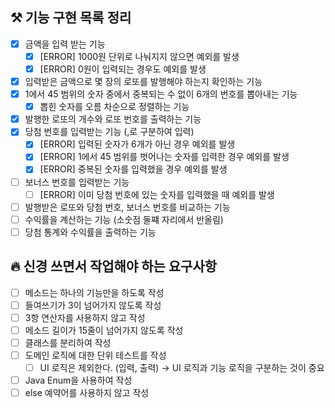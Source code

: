 ## ⚒️ 기능 구현 목록 정리

- [x] 금액을 입력 받는 기능
   - [x]  [ERROR] 1000원 단위로 나눠지지 않으면 예외를 발생
   - [x]  [ERROR] 0원이 입력되는 경우도 예외를 발생
- [x]  입력받은 금액으로 몇 장의 로또를 발행해야 하는지 확인하는 기능
- [x]  1에서 45 범위의 숫자 중에서 중복되는 수 없이 6개의 번호를 뽑아내는 기능
    - [x]  뽑힌 숫자를 오름 차순으로 정렬하는 기능
- [x]  발행한 로또의 개수와 로또 번호를 출력하는 기능
- [x]  당첨 번호를 입력받는 기능 (,로 구분하여 입력)
    - [x]  [ERROR] 입력된 숫자가 6개가 아닌 경우 예외를 발생
    - [x]  [ERROR] 1에서 45 범위를 벗어나는 숫자를 입력한 경우 예외를 발생
    - [x]  [ERROR] 중복된 숫자를 입력했을 경우 예외를 발생
- [ ]  보너스 번호를 입력받는 기능
    - [ ]  [ERROR] 이미 당첨 번호에 있는 숫자를 입력했을 때 예외를 발생
- [ ]  발행받은 로또와 당첨 번호, 보너스 번호를 비교하는 기능
- [ ]  수익률을 계산하는 기능 (소숫점 둘쨰 자리에서 반올림)
- [ ]  당첨 통계와 수익률을 출력하는 기능

## 🔥 신경 쓰면서 작업해야 하는 요구사항

- [ ]  메소드는 하나의 기능만을 하도록 작성
- [ ]  들여쓰기가 3이 넘어가지 않도록 작성
- [ ]  3항 연산자를 사용하지 않고 작성
- [ ]  메소드 길이가 15줄이 넘어가지 않도록 작성
- [ ]  클래스를 분리하여 작성
- [ ]  도메인 로직에 대한 단위 테스트를 작성
    - [ ]  UI 로직은 제외한다. (입력, 출력) → UI 로직과 기능 로직을 구분하는 것이 중요
- [ ]  Java Enum을 사용하여 작성
- [ ]  else 예약어를 사용하지 않고 작성